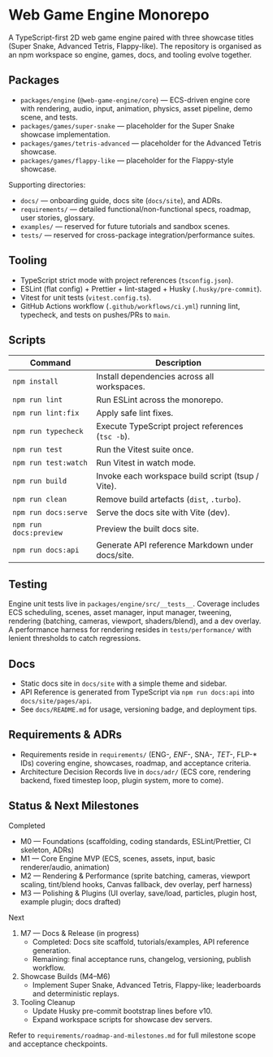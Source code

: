 # Web Game Engine Monorepo

A TypeScript-first 2D web game engine paired with three showcase titles (Super Snake, Advanced Tetris, Flappy-like). The repository is organised as an npm workspace so engine, games, docs, and tooling evolve together.

## Packages

- `packages/engine` (`@web-game-engine/core`) — ECS-driven engine core with rendering, audio, input, animation, physics, asset pipeline, demo scene, and tests.
- `packages/games/super-snake` — placeholder for the Super Snake showcase implementation.
- `packages/games/tetris-advanced` — placeholder for the Advanced Tetris showcase.
- `packages/games/flappy-like` — placeholder for the Flappy-style showcase.

Supporting directories:

- `docs/` — onboarding guide, docs site (`docs/site`), and ADRs.
- `requirements/` — detailed functional/non-functional specs, roadmap, user stories, glossary.
- `examples/` — reserved for future tutorials and sandbox scenes.
- `tests/` — reserved for cross-package integration/performance suites.

## Tooling

- TypeScript strict mode with project references (`tsconfig.json`).
- ESLint (flat config) + Prettier + lint-staged + Husky (`.husky/pre-commit`).
- Vitest for unit tests (`vitest.config.ts`).
- GitHub Actions workflow (`.github/workflows/ci.yml`) running lint, typecheck, and tests on pushes/PRs to `main`.

## Scripts

| Command                | Description                                       |
| ---------------------- | ------------------------------------------------- |
| `npm install`          | Install dependencies across all workspaces.       |
| `npm run lint`         | Run ESLint across the monorepo.                   |
| `npm run lint:fix`     | Apply safe lint fixes.                            |
| `npm run typecheck`    | Execute TypeScript project references (`tsc -b`). |
| `npm run test`         | Run the Vitest suite once.                        |
| `npm run test:watch`   | Run Vitest in watch mode.                         |
| `npm run build`        | Invoke each workspace build script (tsup / Vite). |
| `npm run clean`        | Remove build artefacts (`dist`, `.turbo`).        |
| `npm run docs:serve`   | Serve the docs site with Vite (dev).              |
| `npm run docs:preview` | Preview the built docs site.                      |
| `npm run docs:api`     | Generate API reference Markdown under docs/site.  |

## Testing

Engine unit tests live in `packages/engine/src/__tests__`. Coverage includes ECS scheduling, scenes, asset manager, input manager, tweening, rendering (batching, cameras, viewport, shaders/blend), and a dev overlay. A performance harness for rendering resides in `tests/performance/` with lenient thresholds to catch regressions.

## Docs

- Static docs site in `docs/site` with a simple theme and sidebar.
- API Reference is generated from TypeScript via `npm run docs:api` into `docs/site/pages/api`.
- See `docs/README.md` for usage, versioning badge, and deployment tips.

## Requirements & ADRs

- Requirements reside in `requirements/` (ENG-_, ENF-_, SNA-_, TET-_, FLP-\* IDs) covering engine, showcases, roadmap, and acceptance criteria.
- Architecture Decision Records live in `docs/adr/` (ECS core, rendering backend, fixed timestep loop, plugin system, more to come).

## Status & Next Milestones

Completed

- M0 — Foundations (scaffolding, coding standards, ESLint/Prettier, CI skeleton, ADRs)
- M1 — Core Engine MVP (ECS, scenes, assets, input, basic renderer/audio, animation)
- M2 — Rendering & Performance (sprite batching, cameras, viewport scaling, tint/blend hooks, Canvas fallback, dev overlay, perf harness)
- M3 — Polishing & Plugins (UI overlay, save/load, particles, plugin host, example plugin; docs drafted)

Next

1. M7 — Docs & Release (in progress)
   - Completed: Docs site scaffold, tutorials/examples, API reference generation.
   - Remaining: final acceptance runs, changelog, versioning, publish workflow.
2. Showcase Builds (M4–M6)
   - Implement Super Snake, Advanced Tetris, Flappy-like; leaderboards and deterministic replays.
3. Tooling Cleanup
   - Update Husky pre-commit bootstrap lines before v10.
   - Expand workspace scripts for showcase dev servers.

Refer to `requirements/roadmap-and-milestones.md` for full milestone scope and acceptance checkpoints.
